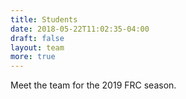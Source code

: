 ```yaml
---
title: Students
date: 2018-05-22T11:02:35-04:00
draft: false
layout: team
more: true
---
```

Meet the team for the 2019 FRC season.
